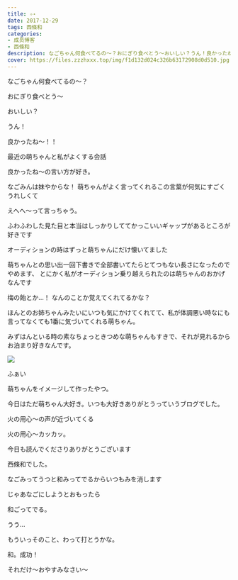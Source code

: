 ```yaml
---
title: ✧︎˖
date: 2017-12-29
tags: 西條和
categories: 
- 成员博客
- 西條和
description: なごちゃん何食べてるの〜？おにぎり食べとう〜おいしい？うん！良かったね〜！！最近の萌ちゃんと私がよくする会話良かったね〜の言い方が好き。...
cover: https://files.zzzhxxx.top/img/f1d132d024c326b63172908d0d510.jpg 
---
```







なごちゃん何食べてるの〜？


おにぎり食べとう〜


おいしい？


うん！


良かったね〜！！




最近の萌ちゃんと私がよくする会話

良かったね〜の言い方が好き。






なごみんは妹やからな！
萌ちゃんがよく言ってくれるこの言葉が何気にすごくうれしくて


えへへ〜って言っちゃう。








ふわふわした見た目と本当はしっかりしててかっこいいギャップがあるところが好きです





オーディションの時はずっと萌ちゃんにだけ懐いてました

萌ちゃんとの思い出一回下書きで全部書いてたらとてつもない長さになったのでやめます、
とにかく私がオーディション乗り越えられたのは萌ちゃんのおかげなんです


梅の飴とか…！
なんのことか覚えてくれてるかな？









ほんとのお姉ちゃんみたいにいつも気にかけてくれてて、私が体調悪い時なにも言ってなくても1番に気づいてくれる萌ちゃん。





みずはんといる時の素なちょっときつめな萌ちゃんもすきで、それが見れるからお泊まり好きなんです。





![](https://files.zzzhxxx.top/img/f1d132d024c326b63172908d0d510.jpg)



ふぁい



萌ちゃんをイメージして作ったやつ。








今日はただ萌ちゃん大好き。いつも大好きありがとうっていうブログでした。









火の用心〜の声が近づいてくる



火の用心〜カッカッ。





今日も読んでくださりありがとうございます




西條和でした。





なごみってうつと和みってでるからいつもみを消します


じゃあなごにしようとおもったら

和ごってでる。




うう…


もういっそのこと、わって打とうかな。



和。成功！



それだけ〜おやすみなさい〜


